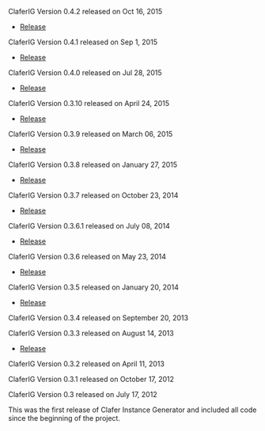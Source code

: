 ClaferIG Version 0.4.2 released on Oct 16, 2015

* [Release](https://github.com/gsdlab/claferIG/pull/28)

ClaferIG Version 0.4.1 released on Sep 1, 2015

* [Release](https://github.com/gsdlab/claferIG/pull/27)

ClaferIG Version 0.4.0 released on Jul 28, 2015

* [Release](https://github.com/gsdlab/claferIG/pull/26)

ClaferIG Version 0.3.10 released on April 24, 2015

* [Release](https://github.com/gsdlab/claferIG/pull/25)

ClaferIG Version 0.3.9 released on March 06, 2015

* [Release](https://github.com/gsdlab/claferIG/pull/24)

ClaferIG Version 0.3.8 released on January 27, 2015

* [Release](https://github.com/gsdlab/claferIG/pull/23)

ClaferIG Version 0.3.7 released on October 23, 2014

* [Release](https://github.com/gsdlab/claferIG/pull/22)

ClaferIG Version 0.3.6.1 released on July 08, 2014

* [Release](https://github.com/gsdlab/claferIG/pull/20)

ClaferIG Version 0.3.6 released on May 23, 2014

* [Release](https://github.com/gsdlab/claferIG/pull/19)

ClaferIG Version 0.3.5 released on January 20, 2014

* [Release](https://github.com/gsdlab/claferIG/pull/17)

ClaferIG Version 0.3.4 released on September 20, 2013

ClaferIG Version 0.3.3 released on August 14, 2013

* [Release](https://github.com/gsdlab/claferIG/pull/12)

ClaferIG Version 0.3.2 released on April 11, 2013

ClaferIG Version 0.3.1 released on October 17, 2012

ClaferIG Version 0.3 released on July 17, 2012

This was the first release of Clafer Instance Generator and included all code since the beginning of the project.

